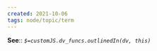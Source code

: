 ```yaml
---
created: 2021-10-06
tags: node/topic/term
---
```


**See**:: 
*`$=customJS.dv_funcs.outlinedIn(dv, this)`*
